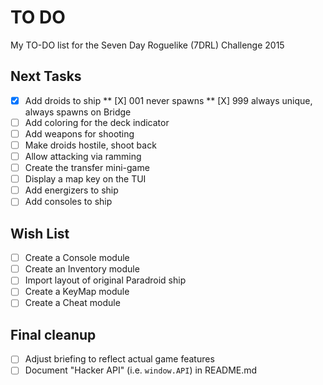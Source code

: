 # TO DO
My TO-DO list for the Seven Day Roguelike (7DRL) Challenge 2015

## Next Tasks
* [X] Add droids to ship
** [X] 001 never spawns
** [X] 999 always unique, always spawns on Bridge
* [ ] Add coloring for the deck indicator
* [ ] Add weapons for shooting
* [ ] Make droids hostile, shoot back
* [ ] Allow attacking via ramming
* [ ] Create the transfer mini-game
* [ ] Display a map key on the TUI
* [ ] Add energizers to ship
* [ ] Add consoles to ship

## Wish List
* [ ] Create a Console module
* [ ] Create an Inventory module
* [ ] Import layout of original Paradroid ship
* [ ] Create a KeyMap module
* [ ] Create a Cheat module

## Final cleanup
* [ ] Adjust briefing to reflect actual game features
* [ ] Document "Hacker API" (i.e. `window.API`) in README.md
